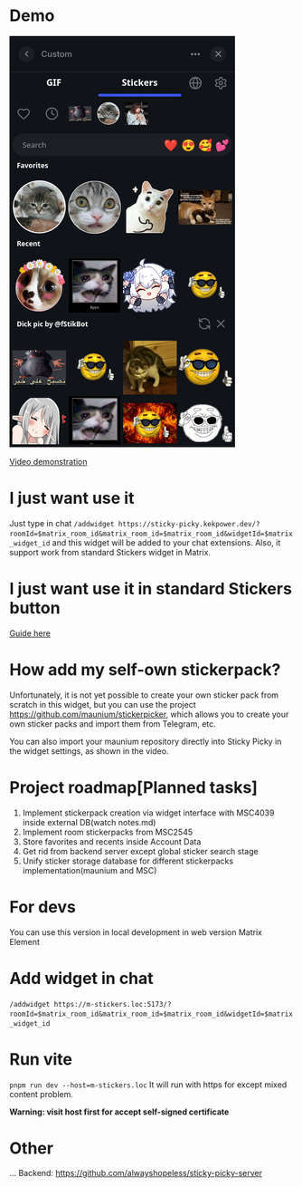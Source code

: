 # Demo

[![Screenshot](https://raw.githubusercontent.com/alwayshopeless/sticky-picky/refs/heads/master/screenshots/sticky-picky-demo.png)](https://www.youtube.com/watch?v=CBU_-gFRFmw "Sticky Picky demo")


[Video demonstration](https://www.youtube.com/watch?v=CBU_-gFRFmw)
# I just want use it
Just type in chat
`/addwidget https://sticky-picky.kekpower.dev/?roomId=$matrix_room_id&matrix_room_id=$matrix_room_id&widgetId=$matrix_widget_id`
and this widget will be added to your chat extensions.
Also, it support work from standard Stickers widget in Matrix.
# I just want use it in standard Stickers button
[Guide here](https://github.com/alwayshopeless/sticky-picky/blob/master/use-guide.md)

# How add my self-own stickerpack?
Unfortunately, it is not yet possible to create your own sticker pack from scratch in this widget,
but you can use the project https://github.com/maunium/stickerpicker,
which allows you to create your own sticker packs and import them from Telegram, etc.

You can also import your maunium repository directly into Sticky Picky in the widget settings, as shown in the video.

# Project roadmap\[Planned tasks]
1. Implement stickerpack creation via widget interface with MSC4039 inside external DB(watch notes.md) 
2. Implement room stickerpacks from MSC2545
3. Store favorites and recents inside Account Data
4. Get rid from backend server except global sticker search stage
5. Unify sticker storage database for different stickerpacks implementation(maunium and MSC)

# For devs
You can use this version in local development in web version Matrix Element
# Add widget in chat
``/addwidget https://m-stickers.loc:5173/?roomId=$matrix_room_id&matrix_room_id=$matrix_room_id&widgetId=$matrix_widget_id``
# Run vite
``pnpm run dev --host=m-stickers.loc``
It will run with https for except mixed content problem.

**Warning: visit host first for accept self-signed certificate**

# Other
...
Backend:
https://github.com/alwayshopeless/sticky-picky-server

